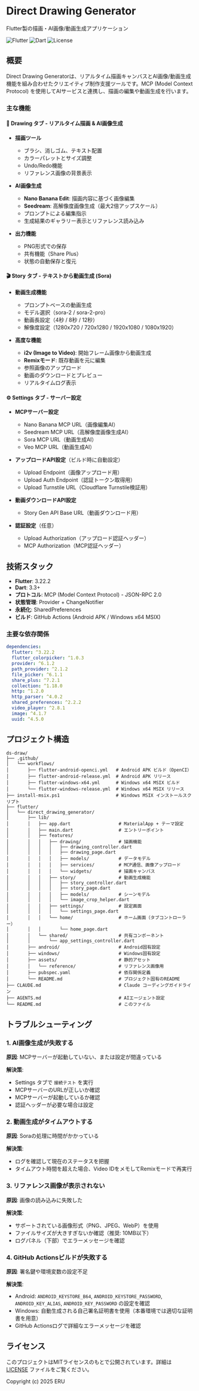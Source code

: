 # Direct Drawing Generator

Flutter製の描画・AI画像/動画生成アプリケーション

![Flutter](https://img.shields.io/badge/Flutter-3.22.2-02569B?logo=flutter)
![Dart](https://img.shields.io/badge/Dart-3.3+-0175C2?logo=dart)
![License](https://img.shields.io/badge/License-MIT-green)

## 概要

Direct Drawing Generatorは、リアルタイム描画キャンバスとAI画像/動画生成機能を組み合わせたクリエイティブ制作支援ツールです。MCP (Model Context Protocol) を使用してAIサービスと連携し、描画の編集や動画生成を行います。

### 主な機能

#### 📝 Drawing タブ - リアルタイム描画 & AI画像生成
- **描画ツール**
  - ブラシ、消しゴム、テキスト配置
  - カラーパレットとサイズ調整
  - Undo/Redo機能
  - リファレンス画像の背景表示

- **AI画像生成**
  - **Nano Banana Edit**: 描画内容に基づく画像編集
  - **Seedream**: 高解像度画像生成（最大2倍アップスケール）
  - プロンプトによる編集指示
  - 生成結果のギャラリー表示とリファレンス読み込み

- **出力機能**
  - PNG形式での保存
  - 共有機能（Share Plus）
  - 状態の自動保存と復元

#### 🎬 Story タブ - テキストから動画生成 (Sora)
- **動画生成機能**
  - プロンプトベースの動画生成
  - モデル選択（sora-2 / sora-2-pro）
  - 動画長設定（4秒 / 8秒 / 12秒）
  - 解像度設定（1280x720 / 720x1280 / 1920x1080 / 1080x1920）

- **高度な機能**
  - **i2v (Image to Video)**: 開始フレーム画像から動画生成
  - **Remixモード**: 既存動画を元に編集
  - 参照画像のアップロード
  - 動画のダウンロードとプレビュー
  - リアルタイムログ表示

#### ⚙️ Settings タブ - サーバー設定
- **MCPサーバー設定**
  - Nano Banana MCP URL（画像編集AI）
  - Seedream MCP URL（高解像度画像生成AI）
  - Sora MCP URL（動画生成AI）
  - Veo MCP URL（動画生成AI）

- **アップロードAPI設定**（ビルド時に自動設定）
  - Upload Endpoint（画像アップロード用）
  - Upload Auth Endpoint（認証トークン取得用）
  - Upload Turnstile URL（Cloudflare Turnstile検証用）

- **動画ダウンロードAPI設定**
  - Story Gen API Base URL（動画ダウンロード用）

- **認証設定**（任意）
  - Upload Authorization（アップロード認証ヘッダー）
  - MCP Authorization（MCP認証ヘッダー）

## 技術スタック

- **Flutter**: 3.22.2
- **Dart**: 3.3+
- **プロトコル**: MCP (Model Context Protocol) - JSON-RPC 2.0
- **状態管理**: Provider + ChangeNotifier
- **永続化**: SharedPreferences
- **ビルド**: GitHub Actions (Android APK / Windows x64 MSIX)

### 主要な依存関係

```yaml
dependencies:
  flutter: ^3.22.2
  flutter_colorpicker: ^1.0.3
  provider: ^6.1.2
  path_provider: ^2.1.2
  file_picker: ^6.1.1
  share_plus: ^7.2.1
  collection: ^1.18.0
  http: ^1.2.0
  http_parser: ^4.0.2
  shared_preferences: ^2.2.2
  video_player: ^2.8.1
  image: ^4.1.7
  uuid: ^4.5.0
```

## プロジェクト構造

```
ds-draw/
├── .github/
│   └── workflows/
│       ├── flutter-android-openci.yml   # Android APK ビルド（OpenCI）
│       ├── flutter-android-release.yml  # Android APK リリース
│       ├── flutter-windows-x64.yml      # Windows x64 MSIX ビルド
│       └── flutter-windows-release.yml  # Windows x64 MSIX リリース
├── install-msix.ps1                     # Windows MSIX インストールスクリプト
├── flutter/
│   └── direct_drawing_generator/
│       ├── lib/
│       │   ├── app.dart                  # MaterialApp + テーマ設定
│       │   ├── main.dart                 # エントリーポイント
│       │   ├── features/
│       │   │   ├── drawing/              # 描画機能
│       │   │   │   ├── drawing_controller.dart
│       │   │   │   ├── drawing_page.dart
│       │   │   │   ├── models/           # データモデル
│       │   │   │   ├── services/         # MCP通信、画像アップロード
│       │   │   │   └── widgets/          # 描画キャンバス
│       │   │   ├── story/                # 動画生成機能
│       │   │   │   ├── story_controller.dart
│       │   │   │   ├── story_page.dart
│       │   │   │   ├── models/           # シーンモデル
│       │   │   │   └── image_crop_helper.dart
│       │   │   ├── settings/             # 設定画面
│       │   │   │   └── settings_page.dart
│       │   │   └── home/                 # ホーム画面（タブコントローラー）
│       │   │       └── home_page.dart
│       │   └── shared/                   # 共有コンポーネント
│       │       └── app_settings_controller.dart
│       ├── android/                      # Android固有設定
│       ├── windows/                      # Windows固有設定
│       ├── assets/                       # 静的アセット
│       │   └── reference/                # リファレンス画像用
│       ├── pubspec.yaml                  # 依存関係定義
│       └── README.md                     # プロジェクト固有のREADME
├── CLAUDE.md                             # Claude コーディングガイドライン
├── AGENTS.md                             # AIエージェント設定
└── README.md                             # このファイル
```


## トラブルシューティング

### 1. AI画像生成が失敗する

**原因**: MCPサーバーが起動していない、または設定が間違っている

**解決策**:
- Settings タブで `接続テスト` を実行
- MCPサーバーのURLが正しいか確認
- MCPサーバーが起動しているか確認
- 認証ヘッダーが必要な場合は設定

### 2. 動画生成がタイムアウトする

**原因**: Soraの処理に時間がかかっている

**解決策**:
- ログを確認して現在のステータスを把握
- タイムアウト時間を超えた場合、Video IDをメモしてRemixモードで再実行

### 3. リファレンス画像が表示されない

**原因**: 画像の読み込みに失敗した

**解決策**:
- サポートされている画像形式（PNG、JPEG、WebP）を使用
- ファイルサイズが大きすぎないか確認（推奨: 10MB以下）
- ログパネル（下部）でエラーメッセージを確認

### 4. GitHub Actionsビルドが失敗する

**原因**: 署名鍵や環境変数の設定不足

**解決策**:
- Android: `ANDROID_KEYSTORE_B64`, `ANDROID_KEYSTORE_PASSWORD`, `ANDROID_KEY_ALIAS`, `ANDROID_KEY_PASSWORD` の設定を確認
- Windows: 自動生成される自己署名証明書を使用（本番環境では適切な証明書を用意）
- GitHub Actionsログで詳細なエラーメッセージを確認

## ライセンス

このプロジェクトはMITライセンスのもとで公開されています。詳細は [LICENSE](LICENSE) ファイルをご覧ください。

Copyright (c) 2025 ERU
